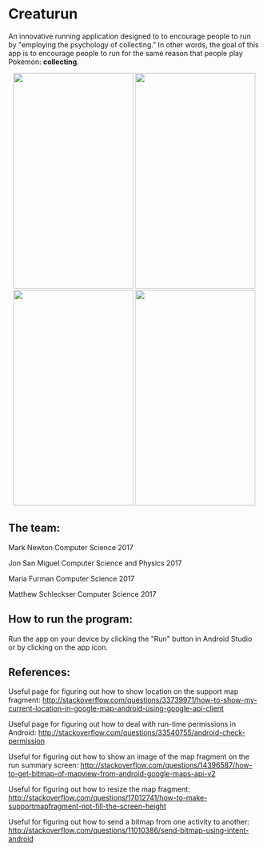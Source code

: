 # Creaturun


An innovative running application designed to to encourage people to run by "employing the psychology of collecting." In other words,
the goal of this app is to encourage people to run for the same reason that people play Pokemon: **collecting**. 

<p align = "center">
<img src="http://drive.google.com/uc?export=view&id=1sItSNDAPFS6UDzjngmMZSsbup7TiRVuXgQ" width="240" height="430"  />
<img src="http://drive.google.com/uc?export=view&id=1clxY5Hip2FCwGokRLCh_NWEDLXI7jRos0A" width="240" height="430"  />
<img src="http://drive.google.com/uc?export=view&id=1PqK_9Lq9fXOIM8ObcDWg_obI36M1wN-Y8w" width="240" height="430"  />
<img src="http://drive.google.com/uc?export=view&id=153WcfvS2CQIqF9eM_VHWiDBJyK-VcYSjyQ" width="240" height="430"  />

</p>

## The team:


Mark Newton
Computer Science 2017

Jon San Miguel
Computer Science and Physics 2017

Maria Furman
Computer Science 2017

Matthew Schleckser
Computer Science 2017

## How to run the program:

Run the app on your device by clicking the "Run" button in Android Studio or by clicking on the app icon. 

## References:

Useful page for figuring out how to show location on the support map fragment:
http://stackoverflow.com/questions/33739971/how-to-show-my-current-location-in-google-map-android-using-google-api-client

Useful page for figuring out how to deal with run-time permissions in Android:
http://stackoverflow.com/questions/33540755/android-check-permission
 
Useful for figuring out how to show an image of the map fragment on the run summary screen:
http://stackoverflow.com/questions/14396587/how-to-get-bitmap-of-mapview-from-android-google-maps-api-v2

Useful for figuring out how to resize the map fragment:
http://stackoverflow.com/questions/17012741/how-to-make-supportmapfragment-not-fill-the-screen-height

Useful for figuring out how to send a bitmap from one activity to another:
http://stackoverflow.com/questions/11010386/send-bitmap-using-intent-android

